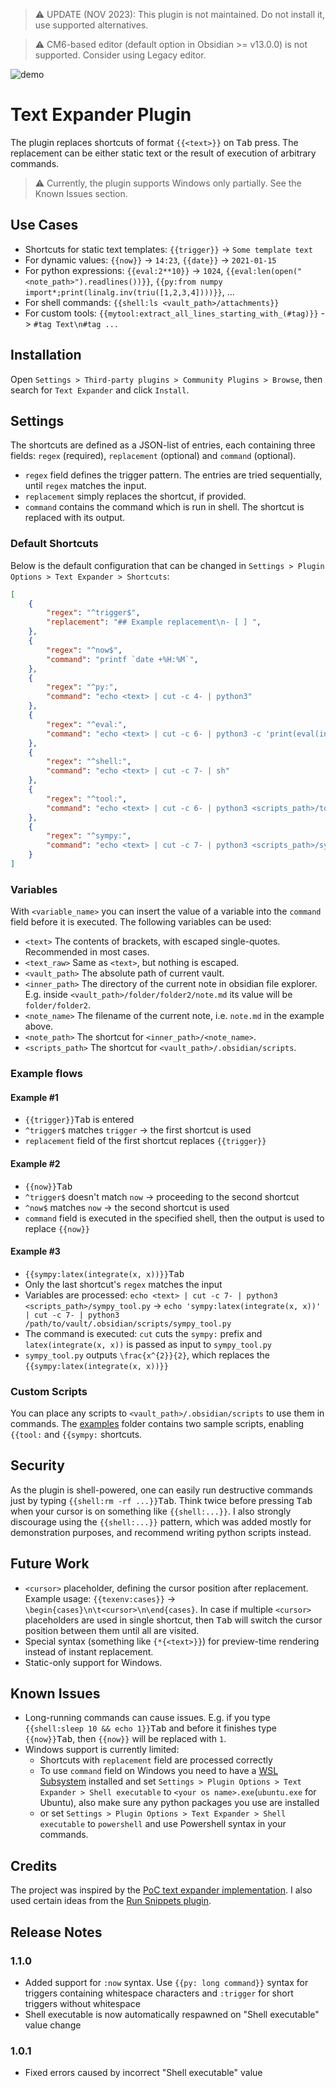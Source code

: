 > ⚠️  UPDATE (NOV 2023): This plugin is not maintained. Do not install it, use supported alternatives.

> ⚠️ CM6-based editor (default option in Obsidian >= v13.0.0) is not supported. Consider using Legacy editor.

![demo](https://raw.githubusercontent.com/konodyuk/obsidian-text-expander/master/images/obsidian-text-expander-demo.gif)

# Text Expander Plugin
The plugin replaces shortcuts of format `{{<text>}}` on <kbd>Tab</kbd> press. The replacement can be either static text or the result of execution of arbitrary commands.

> ⚠️ Currently, the plugin supports Windows only partially. See the Known Issues section.

## Use Cases
-   Shortcuts for static text templates: `{{trigger}}` -> `Some template text`
-   For dynamic values: `{{now}}` -> `14:23`, `{{date}}` -> `2021-01-15`
-   For python expressions: `{{eval:2**10}}` -> `1024`, `{{eval:len(open("<note_path>").readlines())}}`, `{{py:from numpy import*;print(linalg.inv(triu([1,2,3,4])))}}`, ...
-   For shell commands: `{{shell:ls <vault_path>/attachments}}`
-   For custom tools: `{{mytool:extract_all_lines_starting_with_(#tag)}}` -> `#tag Text\n#tag ...`

## Installation
Open `Settings > Third-party plugins > Community Plugins > Browse`, then search for `Text Expander` and click `Install`.

## Settings
The shortcuts are defined as a JSON-list of entries, each containing three fields: `regex` (required), `replacement` (optional) and `command` (optional). 
-   `regex` field defines the trigger pattern. The entries are tried sequentially, until `regex` matches the input.
-   `replacement` simply replaces the shortcut, if provided.
-   `command` contains the command which is run in shell. The shortcut is replaced with its output.

### Default Shortcuts
Below is the default configuration that can be changed in `Settings > Plugin Options > Text Expander > Shortcuts`:
```json
[
    {
        "regex": "^trigger$",
        "replacement": "## Example replacement\n- [ ] ",
    },
    {
        "regex": "^now$",
        "command": "printf `date +%H:%M`",
    },
    {
        "regex": "^py:",
        "command": "echo <text> | cut -c 4- | python3"
    },
    {
        "regex": "^eval:",
        "command": "echo <text> | cut -c 6- | python3 -c 'print(eval(input()), end=\"\")'"
    },
    {
        "regex": "^shell:",
        "command": "echo <text> | cut -c 7- | sh"
    },
    {
        "regex": "^tool:",
        "command": "echo <text> | cut -c 6- | python3 <scripts_path>/tool.py"
    },
    {
        "regex": "^sympy:",
        "command": "echo <text> | cut -c 7- | python3 <scripts_path>/sympy_tool.py"
    }
]
```

### Variables
With `<variable_name>` you can insert the value of a variable into the `command` field before it is executed. The following variables can be used:
-   `<text>` The contents of brackets, with escaped single-quotes. Recommended in most cases.
-   `<text_raw>` Same as `<text>`, but nothing is escaped.
-   `<vault_path>` The absolute path of current vault.
-   `<inner_path>` The directory of the current note in obsidian file explorer. E.g. inside `<vault_path>/folder/folder2/note.md` its value will be `folder/folder2`.
-   `<note_name>` The filename of the current note, i.e. `note.md` in the example above.
-   `<note_path>` The shortcut for `<inner_path>/<note_name>`.
-   `<scripts_path>` The shortcut for `<vault_path>/.obsidian/scripts`.

### Example flows
#### Example #1
-   `{{trigger}}`<kbd>Tab</kbd> is entered
-   `^trigger$` matches `trigger` -> the first shortcut is used
-   `replacement` field of the first shortcut replaces `{{trigger}}`

#### Example #2
-   `{{now}}`<kbd>Tab</kbd>
-   `^trigger$` doesn't match `now` -> proceeding to the second shortcut
-   `^now$` matches `now` -> the second shortcut is used
-   `command` field is executed in the specified shell, then the output is used to replace `{{now}}`

#### Example #3
-   `{{sympy:latex(integrate(x, x))}}`<kbd>Tab</kbd>
-   Only the last shortcut's `regex` matches the input
-   Variables are processed: `echo <text> | cut -c 7- | python3 <scripts_path>/sympy_tool.py` -> `echo 'sympy:latex(integrate(x, x))' | cut -c 7- | python3 /path/to/vault/.obsidian/scripts/sympy_tool.py`
-   The command is executed: `cut` cuts the `sympy:` prefix and `latex(integrate(x, x))` is passed as input to `sympy_tool.py`
-   `sympy_tool.py` outputs `\frac{x^{2}}{2}`, which replaces the `{{sympy:latex(integrate(x, x))}}`

### Custom Scripts
You can place any scripts to `<vault_path>/.obsidian/scripts` to use them in commands. The [examples](https://github.com/konodyuk/obsidian-text-expander/tree/master/examples/scripts) folder contains two sample scripts, enabling `{{tool:` and `{{sympy:` shortcuts.

## Security
As the plugin is shell-powered, one can easily run destructive commands just by typing `{{shell:rm -rf ...}}`<kbd>Tab</kbd>. Think twice before pressing <kbd>Tab</kbd> when your cursor is on something like `{{shell:...}}`. I also strongly discourage using the `{{shell:...}}` pattern, which was added mostly for demonstration purposes, and recommend writing python scripts instead.

## Future Work
-   `<cursor>` placeholder, defining the cursor position after replacement. Example usage: `{{texenv:cases}}` -> `\begin{cases}\n\t<cursor>\n\end{cases}`. In case if multiple `<cursor>` placeholders are used in single shortcut, then <kbd>Tab</kbd> will switch the cursor position between them until all are visited.
-   Special syntax (something like `{*{<text>}}`) for preview-time rendering instead of instant replacement.
-   Static-only support for Windows.

## Known Issues
-   Long-running commands can cause issues. E.g. if you type `{{shell:sleep 10 && echo 1}}`<kbd>Tab</kbd> and before it finishes type `{{now}}`<kbd>Tab</kbd>, then `{{now}}` will be replaced with `1`.
-   Windows support is currently limited:
    -   Shortcuts with `replacement` field are processed correctly
    -   To use `command` field on Windows you need to have a [WSL Subsystem](https://docs.microsoft.com/en-us/windows/wsl/install-win10) installed and set `Settings > Plugin Options > Text Expander > Shell executable` to `<your os name>.exe`(`ubuntu.exe` for Ubuntu), also make sure any python packages you use are installed
    -   or set `Settings > Plugin Options > Text Expander > Shell executable`  to `powershell` and use Powershell syntax in your commands.

## Credits
The project was inspired by the [PoC text expander implementation](https://github.com/akaalias/text-expander-plugin). I also used certain ideas from the [Run Snippets plugin](https://github.com/cristianvasquez/obsidian-snippets-plugin).

## Release Notes
### 1.1.0
-   Added support for `:now` syntax. Use `{{py: long command}}` syntax for triggers containing whitespace characters and `:trigger` for short triggers without whitespace
-   Shell executable is now automatically respawned on "Shell executable" value change

### 1.0.1
-   Fixed errors caused by incorrect "Shell executable" value
